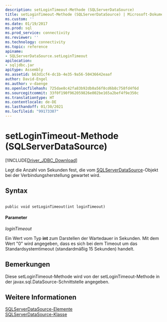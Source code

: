 ```yaml
---
description: setLoginTimeout-Methode (SQLServerDataSource)
title: setLoginTimeout-Methode (SQLServerDataSource) | Microsoft-Dokumentation
ms.custom: ''
ms.date: 01/19/2017
ms.prod: sql
ms.prod_service: connectivity
ms.reviewer: ''
ms.technology: connectivity
ms.topic: reference
apiname:
- SQLServerDataSource.setLoginTimeout
apilocation:
- sqljdbc.jar
apitype: Assembly
ms.assetid: b63d1cf4-dc1b-4e35-9a56-50436642eaaf
author: David-Engel
ms.author: v-daenge
ms.openlocfilehash: 725dae8c42fa83b92db0a56f8cd6b8c758fd4f6d
ms.sourcegitcommit: 33f0f190f962059826e002be165a2bef4f9e350c
ms.translationtype: HT
ms.contentlocale: de-DE
ms.lasthandoff: 01/30/2021
ms.locfileid: "99173387"
---
```

# <a name="setlogintimeout-method-sqlserverdatasource"></a>setLoginTimeout-Methode (SQLServerDataSource)
[!INCLUDE[Driver_JDBC_Download](../../../includes/driver_jdbc_download.md)]

  Legt die Anzahl von Sekunden fest, die vom [SQLServerDataSource](../../../connect/jdbc/reference/sqlserverdatasource-class.md)-Objekt bei der Verbindungsherstellung gewartet wird.  
  
## <a name="syntax"></a>Syntax  
  
```  
  
public void setLoginTimeout(int loginTimeout)  
```  
  
#### <a name="parameters"></a>Parameter  
 *loginTimeout*  
  
 Ein Wert vom Typ **int** zum Darstellen der Wartedauer in Sekunden. Mit dem Wert "0" wird angegeben, dass es sich bei dem Timeout um das Standardsystemtimeout (standardmäßig 15 Sekunden) handelt.  
  
## <a name="remarks"></a>Bemerkungen  
 Diese setLoginTimeout-Methode wird von der setLoginTimeout-Methode in der javax.sql.DataSource-Schnittstelle angegeben.  
  
## <a name="see-also"></a>Weitere Informationen  
 [SQLServerDataSource-Elemente](../../../connect/jdbc/reference/sqlserverdatasource-members.md)   
 [SQLServerDataSource-Klasse](../../../connect/jdbc/reference/sqlserverdatasource-class.md)  
  
  

